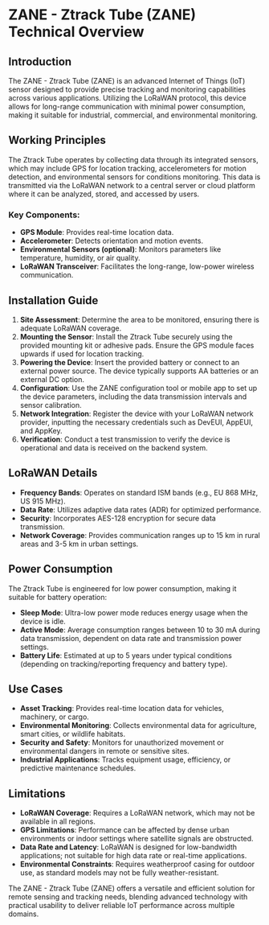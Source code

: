 # ZANE - Ztrack Tube (ZANE) Technical Overview

## Introduction
The ZANE - Ztrack Tube (ZANE) is an advanced Internet of Things (IoT) sensor designed to provide precise tracking and monitoring capabilities across various applications. Utilizing the LoRaWAN protocol, this device allows for long-range communication with minimal power consumption, making it suitable for industrial, commercial, and environmental monitoring.

## Working Principles
The Ztrack Tube operates by collecting data through its integrated sensors, which may include GPS for location tracking, accelerometers for motion detection, and environmental sensors for conditions monitoring. This data is transmitted via the LoRaWAN network to a central server or cloud platform where it can be analyzed, stored, and accessed by users.

### Key Components:
- **GPS Module**: Provides real-time location data.
- **Accelerometer**: Detects orientation and motion events.
- **Environmental Sensors (optional)**: Monitors parameters like temperature, humidity, or air quality.
- **LoRaWAN Transceiver**: Facilitates the long-range, low-power wireless communication.

## Installation Guide
1. **Site Assessment**: Determine the area to be monitored, ensuring there is adequate LoRaWAN coverage.
2. **Mounting the Sensor**: Install the Ztrack Tube securely using the provided mounting kit or adhesive pads. Ensure the GPS module faces upwards if used for location tracking.
3. **Powering the Device**: Insert the provided battery or connect to an external power source. The device typically supports AA batteries or an external DC option.
4. **Configuration**: Use the ZANE configuration tool or mobile app to set up the device parameters, including the data transmission intervals and sensor calibration.
5. **Network Integration**: Register the device with your LoRaWAN network provider, inputting the necessary credentials such as DevEUI, AppEUI, and AppKey.
6. **Verification**: Conduct a test transmission to verify the device is operational and data is received on the backend system.

## LoRaWAN Details
- **Frequency Bands**: Operates on standard ISM bands (e.g., EU 868 MHz, US 915 MHz).
- **Data Rate**: Utilizes adaptive data rates (ADR) for optimized performance.
- **Security**: Incorporates AES-128 encryption for secure data transmission.
- **Network Coverage**: Provides communication ranges up to 15 km in rural areas and 3-5 km in urban settings.

## Power Consumption
The Ztrack Tube is engineered for low power consumption, making it suitable for battery operation:

- **Sleep Mode**: Ultra-low power mode reduces energy usage when the device is idle.
- **Active Mode**: Average consumption ranges between 10 to 30 mA during data transmission, dependent on data rate and transmission power settings.
- **Battery Life**: Estimated at up to 5 years under typical conditions (depending on tracking/reporting frequency and battery type).

## Use Cases
- **Asset Tracking**: Provides real-time location data for vehicles, machinery, or cargo.
- **Environmental Monitoring**: Collects environmental data for agriculture, smart cities, or wildlife habitats.
- **Security and Safety**: Monitors for unauthorized movement or environmental dangers in remote or sensitive sites.
- **Industrial Applications**: Tracks equipment usage, efficiency, or predictive maintenance schedules.

## Limitations
- **LoRaWAN Coverage**: Requires a LoRaWAN network, which may not be available in all regions.
- **GPS Limitations**: Performance can be affected by dense urban environments or indoor settings where satellite signals are obstructed.
- **Data Rate and Latency**: LoRaWAN is designed for low-bandwidth applications; not suitable for high data rate or real-time applications.
- **Environmental Constraints**: Requires weatherproof casing for outdoor use, as standard models may not be fully weather-resistant.

The ZANE - Ztrack Tube (ZANE) offers a versatile and efficient solution for remote sensing and tracking needs, blending advanced technology with practical usability to deliver reliable IoT performance across multiple domains.